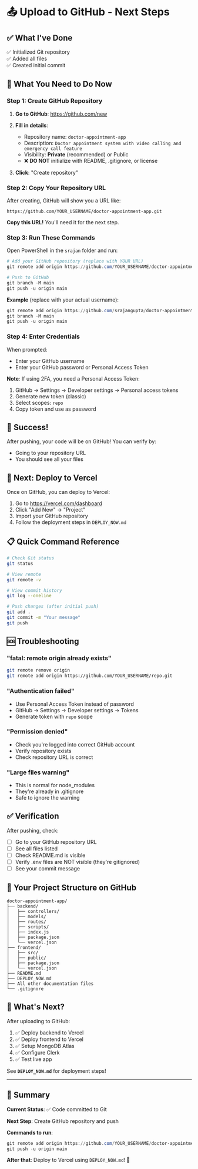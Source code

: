 # 📤 Upload to GitHub - Next Steps

## ✅ What I've Done

✅ Initialized Git repository  
✅ Added all files  
✅ Created initial commit  

## 🎯 What You Need to Do Now

### Step 1: Create GitHub Repository

1. **Go to GitHub**: https://github.com/new

2. **Fill in details**:
   - Repository name: `doctor-appointment-app`
   - Description: `Doctor appointment system with video calling and emergency call feature`
   - Visibility: **Private** (recommended) or Public
   - ❌ **DO NOT** initialize with README, .gitignore, or license

3. **Click**: "Create repository"

### Step 2: Copy Your Repository URL

After creating, GitHub will show you a URL like:
```
https://github.com/YOUR_USERNAME/doctor-appointment-app.git
```

**Copy this URL!** You'll need it for the next step.

### Step 3: Run These Commands

Open PowerShell in the `srajan` folder and run:

```powershell
# Add your GitHub repository (replace with YOUR URL)
git remote add origin https://github.com/YOUR_USERNAME/doctor-appointment-app.git

# Push to GitHub
git branch -M main
git push -u origin main
```

**Example** (replace with your actual username):
```powershell
git remote add origin https://github.com/srajangupta/doctor-appointment-app.git
git branch -M main
git push -u origin main
```

### Step 4: Enter Credentials

When prompted:
- Enter your GitHub username
- Enter your GitHub password or Personal Access Token

**Note**: If using 2FA, you need a Personal Access Token:
1. GitHub → Settings → Developer settings → Personal access tokens
2. Generate new token (classic)
3. Select scopes: `repo`
4. Copy token and use as password

## 🎉 Success!

After pushing, your code will be on GitHub! You can verify by:
- Going to your repository URL
- You should see all your files

## 🚀 Next: Deploy to Vercel

Once on GitHub, you can deploy to Vercel:

1. Go to https://vercel.com/dashboard
2. Click "Add New" → "Project"
3. Import your GitHub repository
4. Follow the deployment steps in `DEPLOY_NOW.md`

## 📋 Quick Command Reference

```bash
# Check Git status
git status

# View remote
git remote -v

# View commit history
git log --oneline

# Push changes (after initial push)
git add .
git commit -m "Your message"
git push
```

## 🆘 Troubleshooting

### "fatal: remote origin already exists"
```bash
git remote remove origin
git remote add origin https://github.com/YOUR_USERNAME/repo.git
```

### "Authentication failed"
- Use Personal Access Token instead of password
- GitHub → Settings → Developer settings → Tokens
- Generate token with `repo` scope

### "Permission denied"
- Check you're logged into correct GitHub account
- Verify repository exists
- Check repository URL is correct

### "Large files warning"
- This is normal for node_modules
- They're already in .gitignore
- Safe to ignore the warning

## ✅ Verification

After pushing, check:
- [ ] Go to your GitHub repository URL
- [ ] See all files listed
- [ ] Check README.md is visible
- [ ] Verify .env files are NOT visible (they're gitignored)
- [ ] See your commit message

## 🎯 Your Project Structure on GitHub

```
doctor-appointment-app/
├── backend/
│   ├── controllers/
│   ├── models/
│   ├── routes/
│   ├── scripts/
│   ├── index.js
│   ├── package.json
│   └── vercel.json
├── frontend/
│   ├── src/
│   ├── public/
│   ├── package.json
│   └── vercel.json
├── README.md
├── DEPLOY_NOW.md
├── All other documentation files
└── .gitignore
```

## 📖 What's Next?

After uploading to GitHub:
1. ✅ Deploy backend to Vercel
2. ✅ Deploy frontend to Vercel
3. ✅ Setup MongoDB Atlas
4. ✅ Configure Clerk
5. ✅ Test live app

See **`DEPLOY_NOW.md`** for deployment steps!

---

## 🎊 Summary

**Current Status**: ✅ Code committed to Git

**Next Step**: Create GitHub repository and push

**Commands to run**:
```powershell
git remote add origin https://github.com/YOUR_USERNAME/doctor-appointment-app.git
git push -u origin main
```

**After that**: Deploy to Vercel using `DEPLOY_NOW.md`! 🚀
